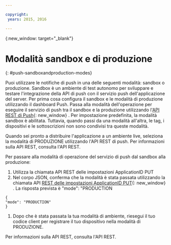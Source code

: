 ```yaml
---

copyright:
 years: 2015, 2016

---
```


{:new_window: target="_blank"}
# Modalità sandbox e di produzione

{: #push-sandboxandproduction-modes}

Puoi utilizzare le notifiche di push in una delle seguenti modalità: sandbox o
                produzione. Sandbox è un ambiente di test autonomo per sviluppare e testare l'integrazione
                della API di push con il servizio push dell'applicazione del server. Per prima cosa configura il sandbox e le modalità di produzione utilizzando il dashboard Push. Passa alla modalità dell'operazione per eseguire il servizio di push tra il sandbox e la produzione utilizzando l'[API REST di Push](https://mobile.{DomainName}/imfpushrestapidocs/){: new_window} . Per impostazione predefinita,
                la modalità sandbox è abilitata. Tuttavia, quando passi da una modalità all'altra, le tag, i dispositivi e le sottoscrizioni non sono condivisi tra queste modalità.


Quando sei pronto a distribuire l'applicazione a un ambiente live, seleziona la modalità di PRODUZIONE utilizzando l'API REST di push. Per informazioni sulla API REST, consulta l'API REST.

Per passare alla modalità di operazione del servizio di push dal sandbox alla produzione:

1. Utilizza la chiamata API REST delle impostazioni ApplicationID PUT
2. Nel corpo JSON, conferma che la modalità è stata passata utilizzando la chiamata API [REST delle impostazioni ApplicationID PUT](https://mobile.{DomainName}/imfpushrestapidocs/){: new_window} . La risposta prevista è "mode": "PRODUCTION

 ```
 {
 "mode": "PRODUCTION"
 }
 ```
1. Dopo che è stata passata la tua modalità di ambiente, riesegui il tuo codice client per registrare il tuo dispositivo nella modalità di PRODUZIONE.

Per informazioni sulla API REST, consulta l'API REST.
